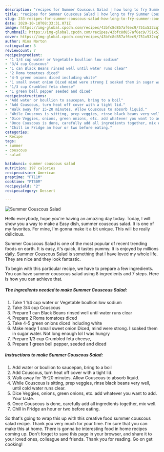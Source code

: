 ```yaml
---
description: "recipes for Summer Couscous Salad | how long to fry Summer Couscous Salad"
title: "recipes for Summer Couscous Salad | how long to fry Summer Couscous Salad"
slug: 233-recipes-for-summer-couscous-salad-how-long-to-fry-summer-couscous-salad
date: 2020-10-10T08:33:31.071Z
image: https://img-global.cpcdn.com/recipes/43bfc8d857af6ec9/751x532cq70/summer-couscous-salad-recipe-main-photo.jpg
thumbnail: https://img-global.cpcdn.com/recipes/43bfc8d857af6ec9/751x532cq70/summer-couscous-salad-recipe-main-photo.jpg
cover: https://img-global.cpcdn.com/recipes/43bfc8d857af6ec9/751x532cq70/summer-couscous-salad-recipe-main-photo.jpg
author: Nina Norton
ratingvalue: 3
reviewcount: 7
recipeingredient:
- "1 1/4 cup water or Vegetable boullion low sodium"
- "3/4 cup Couscous"
- "1 can Black Beans rinsed well until water runs clear"
- "2 Roma tomatoes diced"
- "4-5 green onions diced including white"
- "1 small sweet onion Diced mind were strong I soaked them in sugar water Not long enough lol I was hungry"
- "1/3 cup Crumbled feta cheese"
- "1 green bell pepper seeded and diced"
recipeinstructions:
- "Add water or boullion to saucepan, bring to a boil"
- "Add Couscous, turn heat off cover with a tight lid."
- "Walk away for 15-20 minutes. Allow Couscous to absorb liquid."
- "While Couscous is sitting, prep veggies, rinse black beans very well, until cold water runs clear."
- "Dice Veggies, onions, green onions, etc. add whatever you want to add. Your taste."
- "Once Couscous is done, carefully add all ingredients together, mix well."
- "Chill in Fridge an hour or two before eating."
categories:
- Recipe
tags:
- summer
- couscous
- salad

katakunci: summer couscous salad 
nutrition: 197 calories
recipecuisine: American
preptime: "PT11M"
cooktime: "PT30M"
recipeyield: "2"
recipecategory: Dessert

---
```



![Summer Couscous Salad](https://img-global.cpcdn.com/recipes/43bfc8d857af6ec9/751x532cq70/summer-couscous-salad-recipe-main-photo.jpg)

Hello everybody, hope you're having an amazing day today. Today, I will show you a way to make a Easy dish, summer couscous salad. It is one of my favorites. For mine, I'm gonna make it a bit unique. This will be really delicious.



Summer Couscous Salad is one of the most popular of recent trending foods on earth. It is easy, it's quick, it tastes yummy. It is enjoyed by millions daily. Summer Couscous Salad is something that I have loved my whole life. They are nice and they look fantastic.


To begin with this particular recipe, we have to prepare a few ingredients. You can have summer couscous salad using 8 ingredients and 7 steps. Here is how you can achieve that.

<!--inarticleads1-->

##### The ingredients needed to make Summer Couscous Salad:

1. Take 1 1/4 cup water or Vegetable boullion low sodium
1. Take 3/4 cup Couscous
1. Prepare 1 can Black Beans rinsed well until water runs clear
1. Prepare 2 Roma tomatoes diced
1. Take 4-5 green onions diced including white
1. Make ready 1 small sweet onion Diced, mind were strong. I soaked them in sugar water. Not long enough lol I was hungry
1. Prepare 1/3 cup Crumbled feta cheese,
1. Prepare 1 green bell pepper, seeded and diced




<!--inarticleads2-->

##### Instructions to make Summer Couscous Salad:

1. Add water or boullion to saucepan, bring to a boil
1. Add Couscous, turn heat off cover with a tight lid.
1. Walk away for 15-20 minutes. Allow Couscous to absorb liquid.
1. While Couscous is sitting, prep veggies, rinse black beans very well, until cold water runs clear.
1. Dice Veggies, onions, green onions, etc. add whatever you want to add. Your taste.
1. Once Couscous is done, carefully add all ingredients together, mix well.
1. Chill in Fridge an hour or two before eating.




So that's going to wrap this up with this creative food summer couscous salad recipe. Thank you very much for your time. I'm sure that you can make this at home. There is gonna be interesting food in home recipes coming up. Don't forget to save this page in your browser, and share it to your loved ones, colleague and friends. Thank you for reading. Go on get cooking!
